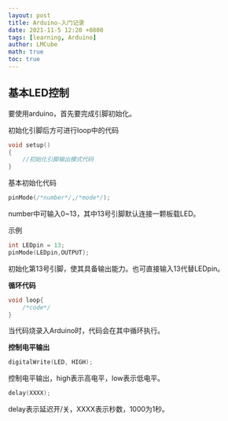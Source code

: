 ```yaml
---
layout: post
title: Arduino-入门记录
date: 2021-11-5 12:20 +0800
tags: [learning, Arduino]
author: LMCube
math: true
toc: true
---
```


## 基本LED控制

要使用arduino，首先要完成引脚初始化。

初始化引脚后方可进行loop中的代码

```c
void setup()
{
    //初始化引脚输出模式代码
}
```

基本初始化代码

```c
pinMode(/*number*/,/*mode*/);
```

number中可输入0~13，其中13号引脚默认连接一颗板载LED。

示例

```c
int LEDpin = 13;
pinMode(LEDpin,OUTPUT);
```

初始化第13号引脚，使其具备输出能力。也可直接输入13代替LEDpin。

**循环代码**

```c
void loop{
    /*code*/
}
```

当代码烧录入Arduino时，代码会在其中循环执行。

**控制电平输出**

```c
digitalWrite(LED, HIGH);
```

控制电平输出，high表示高电平，low表示低电平。

```c
delay(XXXX);
```

delay表示延迟开/关，XXXX表示秒数，1000为1秒。